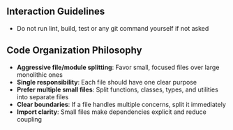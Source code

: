 ## Interaction Guidelines
- Do not run lint, build, test or any git command yourself if not asked

## Code Organization Philosophy
- **Aggressive file/module splitting**: Favor small, focused files over large monolithic ones
- **Single responsibility**: Each file should have one clear purpose
- **Prefer multiple small files**: Split functions, classes, types, and utilities into separate files
- **Clear boundaries**: If a file handles multiple concerns, split it immediately
- **Import clarity**: Small files make dependencies explicit and reduce coupling